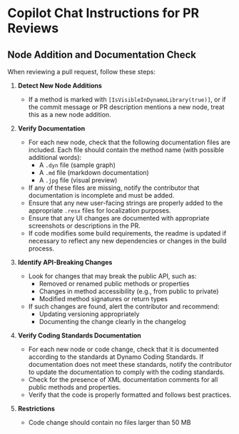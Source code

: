 # Copilot Chat Instructions for PR Reviews

## Node Addition and Documentation Check

When reviewing a pull request, follow these steps:

1. **Detect New Node Additions**
   - If a method is marked with `[IsVisibleInDynamoLibrary(true)]`, or if the commit message or PR description mentions a new node, treat this as a new node addition.

2. **Verify Documentation**
   - For each new node, check that the following documentation files are included. Each file should contain the method name (with possible additional words):
     - A `.dyn` file (sample graph)
     - A `.md` file (markdown documentation)
     - A `.jpg` file (visual preview)
   - If any of these files are missing, notify the contributor that documentation is incomplete and must be added.
   - Ensure that any new user-facing strings are properly added to the appropriate `.resx` files for localization purposes.
   - Ensure that any UI changes are documented with appropriate screenshots or descriptions in the PR.
   - If code modifies some build requirements, the readme is updated if necessary to reflect any new dependencies or changes in the build process.

3. **Identify API-Breaking Changes**
   - Look for changes that may break the public API, such as:
     - Removed or renamed public methods or properties
     - Changes in method accessibility (e.g., from public to private)
     - Modified method signatures or return types
   - If such changes are found, alert the contributor and recommend:
     - Updating versioning appropriately
     - Documenting the change clearly in the changelog

4. **Verify Coding Standards Documentation**
   - For each new node or code change, check that it is documented according to the standards at Dynamo Coding Standards. If documentation does not meet these standards, notify the contributor to update the documentation to comply with the coding standards.
   - Check for the presence of XML documentation comments for all public methods and properties.
   - Verify that the code is properly formatted and follows best practices.

5. **Restrictions**
    - Code change should contain no files larger than 50 MB
